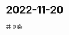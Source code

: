 # 2022-11-20

共 0 条

<!-- BEGIN WEIBO -->
<!-- 最后更新时间 Sun Nov 20 2022 14:06:24 GMT+0800 (China Standard Time) -->

<!-- END WEIBO -->
